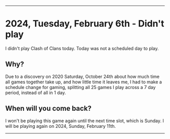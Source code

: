 
***

# 2024, Tuesday, February 6th - Didn't play

I didn't play Clash of Clans today. Today was not a scheduled day to play.

## Why?

Due to a discovery on 2020 Saturday, October 24th about how much time all games together take up, and how little time it leaves me, I had to make a schedule change for gaming, splitting all 25 games I play across a 7 day period, instead of all in 1 day.

## When will you come back?

I won't be playing this game again until the next time slot, which is Sunday. I will be playing again on 2024, Sunday, February 11th.

***
